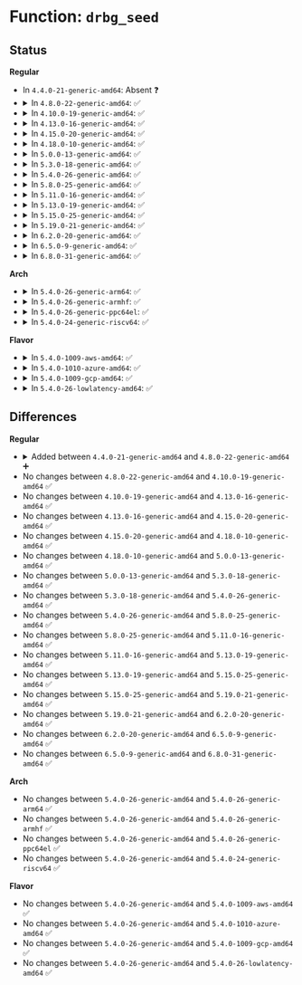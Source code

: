 # Function: <code>drbg_seed</code>

## Status
<b>Regular</b>
<ul>
<li>
In <code>4.4.0-21-generic-amd64</code>: Absent ❓
</li>
<li>
<details>
<summary>In <code>4.8.0-22-generic-amd64</code>: ✅</summary>

```c
int drbg_seed(struct drbg_state * drbg, struct drbg_string * pers, bool reseed)
```

```json
{
  "name": "drbg_seed",
  "collision_type": "Unique Static",
  "inline_type": "No",
  "funcs": [
    {
      "addr": 18446744071582956288,
      "name": "drbg_seed",
      "external": false,
      "loc": "crypto/drbg.c:1050",
      "file": "crypto/drbg.c",
      "inline": "seen, unknown",
      "caller_inline": [],
      "caller_func": [
        "crypto/drbg.c:drbg_kcapi_seed",
        "crypto/drbg.c:drbg_kcapi_seed",
        "crypto/drbg.c:drbg_kcapi_random"
      ]
    }
  ],
  "symbols": [
    {
      "addr": 18446744071582956288,
      "name": "drbg_seed",
      "section": ".text",
      "bind": "STB_LOCAL",
      "size": 978
    }
  ]
}
```
</details>
</li>
<li>
<details>
<summary>In <code>4.10.0-19-generic-amd64</code>: ✅</summary>

```c
int drbg_seed(struct drbg_state * drbg, struct drbg_string * pers, bool reseed)
```

```json
{
  "name": "drbg_seed",
  "collision_type": "Unique Static",
  "inline_type": "No",
  "funcs": [
    {
      "addr": 18446744071583060800,
      "name": "drbg_seed",
      "external": false,
      "loc": "crypto/drbg.c:1051",
      "file": "crypto/drbg.c",
      "inline": "seen, unknown",
      "caller_inline": [],
      "caller_func": [
        "crypto/drbg.c:drbg_kcapi_seed",
        "crypto/drbg.c:drbg_kcapi_seed",
        "crypto/drbg.c:drbg_kcapi_random"
      ]
    }
  ],
  "symbols": [
    {
      "addr": 18446744071583060800,
      "name": "drbg_seed",
      "section": ".text",
      "bind": "STB_LOCAL",
      "size": 978
    }
  ]
}
```
</details>
</li>
<li>
<details>
<summary>In <code>4.13.0-16-generic-amd64</code>: ✅</summary>

```c
int drbg_seed(struct drbg_state * drbg, struct drbg_string * pers, bool reseed)
```

```json
{
  "name": "drbg_seed",
  "collision_type": "Unique Static",
  "inline_type": "No",
  "funcs": [
    {
      "addr": 18446744071583115984,
      "name": "drbg_seed",
      "external": false,
      "loc": "crypto/drbg.c:1051",
      "file": "crypto/drbg.c",
      "inline": "seen, unknown",
      "caller_inline": [],
      "caller_func": [
        "crypto/drbg.c:drbg_kcapi_seed",
        "crypto/drbg.c:drbg_kcapi_seed",
        "crypto/drbg.c:drbg_kcapi_random"
      ]
    }
  ],
  "symbols": [
    {
      "addr": 18446744071583115984,
      "name": "drbg_seed",
      "section": ".text",
      "bind": "STB_LOCAL",
      "size": 967
    }
  ]
}
```
</details>
</li>
<li>
<details>
<summary>In <code>4.15.0-20-generic-amd64</code>: ✅</summary>

```c
int drbg_seed(struct drbg_state * drbg, struct drbg_string * pers, bool reseed)
```

```json
{
  "name": "drbg_seed",
  "collision_type": "Unique Static",
  "inline_type": "No",
  "funcs": [
    {
      "addr": 18446744071583289952,
      "name": "drbg_seed",
      "external": false,
      "loc": "crypto/drbg.c:1051",
      "file": "crypto/drbg.c",
      "inline": "seen, unknown",
      "caller_inline": [],
      "caller_func": [
        "crypto/drbg.c:drbg_kcapi_seed",
        "crypto/drbg.c:drbg_kcapi_seed",
        "crypto/drbg.c:drbg_kcapi_random"
      ]
    }
  ],
  "symbols": [
    {
      "addr": 18446744071583289952,
      "name": "drbg_seed",
      "section": ".text",
      "bind": "STB_LOCAL",
      "size": 979
    }
  ]
}
```
</details>
</li>
<li>
<details>
<summary>In <code>4.18.0-10-generic-amd64</code>: ✅</summary>

```c
int drbg_seed(struct drbg_state * drbg, struct drbg_string * pers, bool reseed)
```

```json
{
  "name": "drbg_seed",
  "collision_type": "Unique Static",
  "inline_type": "No",
  "funcs": [
    {
      "addr": 18446744071583498400,
      "name": "drbg_seed",
      "external": false,
      "loc": "crypto/drbg.c:1051",
      "file": "crypto/drbg.c",
      "inline": "seen, unknown",
      "caller_inline": [],
      "caller_func": [
        "crypto/drbg.c:drbg_kcapi_seed",
        "crypto/drbg.c:drbg_kcapi_seed",
        "crypto/drbg.c:drbg_kcapi_random"
      ]
    }
  ],
  "symbols": [
    {
      "addr": 18446744071583498400,
      "name": "drbg_seed",
      "section": ".text",
      "bind": "STB_LOCAL",
      "size": 963
    }
  ]
}
```
</details>
</li>
<li>
<details>
<summary>In <code>5.0.0-13-generic-amd64</code>: ✅</summary>

```c
int drbg_seed(struct drbg_state * drbg, struct drbg_string * pers, bool reseed)
```

```json
{
  "name": "drbg_seed",
  "collision_type": "Unique Static",
  "inline_type": "No",
  "funcs": [
    {
      "addr": 18446744071583625584,
      "name": "drbg_seed",
      "external": false,
      "loc": "crypto/drbg.c:1049",
      "file": "crypto/drbg.c",
      "inline": "seen, unknown",
      "caller_inline": [],
      "caller_func": [
        "crypto/drbg.c:drbg_kcapi_seed",
        "crypto/drbg.c:drbg_kcapi_seed",
        "crypto/drbg.c:drbg_kcapi_random"
      ]
    }
  ],
  "symbols": [
    {
      "addr": 18446744071583625584,
      "name": "drbg_seed",
      "section": ".text",
      "bind": "STB_LOCAL",
      "size": 1072
    }
  ]
}
```
</details>
</li>
<li>
<details>
<summary>In <code>5.3.0-18-generic-amd64</code>: ✅</summary>

```c
int drbg_seed(struct drbg_state * drbg, struct drbg_string * pers, bool reseed)
```

```json
{
  "name": "drbg_seed",
  "collision_type": "Unique Static",
  "inline_type": "No",
  "funcs": [
    {
      "addr": 18446744071583812288,
      "name": "drbg_seed",
      "external": false,
      "loc": "crypto/drbg.c:1121",
      "file": "crypto/drbg.c",
      "inline": "seen, unknown",
      "caller_inline": [],
      "caller_func": [
        "crypto/drbg.c:drbg_kcapi_seed",
        "crypto/drbg.c:drbg_kcapi_seed",
        "crypto/drbg.c:drbg_kcapi_random"
      ]
    }
  ],
  "symbols": [
    {
      "addr": 18446744071583812288,
      "name": "drbg_seed",
      "section": ".text",
      "bind": "STB_LOCAL",
      "size": 1001
    }
  ]
}
```
</details>
</li>
<li>
<details>
<summary>In <code>5.4.0-26-generic-amd64</code>: ✅</summary>

```c
int drbg_seed(struct drbg_state * drbg, struct drbg_string * pers, bool reseed)
```

```json
{
  "name": "drbg_seed",
  "collision_type": "Unique Static",
  "inline_type": "No",
  "funcs": [
    {
      "addr": 18446744071583913808,
      "name": "drbg_seed",
      "external": false,
      "loc": "crypto/drbg.c:1121",
      "file": "crypto/drbg.c",
      "inline": "seen, unknown",
      "caller_inline": [],
      "caller_func": [
        "crypto/drbg.c:drbg_kcapi_seed",
        "crypto/drbg.c:drbg_kcapi_seed",
        "crypto/drbg.c:drbg_kcapi_random"
      ]
    }
  ],
  "symbols": [
    {
      "addr": 18446744071583913808,
      "name": "drbg_seed",
      "section": ".text",
      "bind": "STB_LOCAL",
      "size": 1016
    }
  ]
}
```
</details>
</li>
<li>
<details>
<summary>In <code>5.8.0-25-generic-amd64</code>: ✅</summary>

```c
int drbg_seed(struct drbg_state * drbg, struct drbg_string * pers, bool reseed)
```

```json
{
  "name": "drbg_seed",
  "collision_type": "Unique Static",
  "inline_type": "No",
  "funcs": [
    {
      "addr": 18446744071584297312,
      "name": "drbg_seed",
      "external": false,
      "loc": "crypto/drbg.c:1117",
      "file": "crypto/drbg.c",
      "inline": "seen, unknown",
      "caller_inline": [],
      "caller_func": [
        "crypto/drbg.c:drbg_instantiate",
        "crypto/drbg.c:drbg_instantiate",
        "crypto/drbg.c:drbg_generate_long"
      ]
    }
  ],
  "symbols": [
    {
      "addr": 18446744071584297312,
      "name": "drbg_seed",
      "section": ".text",
      "bind": "STB_LOCAL",
      "size": 1037
    }
  ]
}
```
</details>
</li>
<li>
<details>
<summary>In <code>5.11.0-16-generic-amd64</code>: ✅</summary>

```c
int drbg_seed(struct drbg_state * drbg, struct drbg_string * pers, bool reseed)
```

```json
{
  "name": "drbg_seed",
  "collision_type": "Unique Static",
  "inline_type": "No",
  "funcs": [
    {
      "addr": 18446744071584415920,
      "name": "drbg_seed",
      "external": false,
      "loc": "crypto/drbg.c:1117",
      "file": "crypto/drbg.c",
      "inline": "seen, unknown",
      "caller_inline": [],
      "caller_func": [
        "crypto/drbg.c:drbg_instantiate",
        "crypto/drbg.c:drbg_instantiate",
        "crypto/drbg.c:drbg_generate_long"
      ]
    }
  ],
  "symbols": [
    {
      "addr": 18446744071584415920,
      "name": "drbg_seed",
      "section": ".text",
      "bind": "STB_LOCAL",
      "size": 1037
    }
  ]
}
```
</details>
</li>
<li>
<details>
<summary>In <code>5.13.0-19-generic-amd64</code>: ✅</summary>

```c
int drbg_seed(struct drbg_state * drbg, struct drbg_string * pers, bool reseed)
```

```json
{
  "name": "drbg_seed",
  "collision_type": "Unique Static",
  "inline_type": "No",
  "funcs": [
    {
      "addr": 18446744071584450736,
      "name": "drbg_seed",
      "external": false,
      "loc": "crypto/drbg.c:1118",
      "file": "crypto/drbg.c",
      "inline": "seen, unknown",
      "caller_inline": [],
      "caller_func": [
        "crypto/drbg.c:drbg_kcapi_seed",
        "crypto/drbg.c:drbg_kcapi_seed",
        "crypto/drbg.c:drbg_generate_long"
      ]
    }
  ],
  "symbols": [
    {
      "addr": 18446744071584450736,
      "name": "drbg_seed",
      "section": ".text",
      "bind": "STB_LOCAL",
      "size": 1000
    }
  ]
}
```
</details>
</li>
<li>
<details>
<summary>In <code>5.15.0-25-generic-amd64</code>: ✅</summary>

```c
int drbg_seed(struct drbg_state * drbg, struct drbg_string * pers, bool reseed)
```

```json
{
  "name": "drbg_seed",
  "collision_type": "Unique Static",
  "inline_type": "No",
  "funcs": [
    {
      "addr": 18446744071584848736,
      "name": "drbg_seed",
      "external": false,
      "loc": "crypto/drbg.c:1118",
      "file": "crypto/drbg.c",
      "inline": "seen, unknown",
      "caller_inline": [],
      "caller_func": [
        "crypto/drbg.c:drbg_kcapi_seed",
        "crypto/drbg.c:drbg_kcapi_seed",
        "crypto/drbg.c:drbg_generate_long"
      ]
    }
  ],
  "symbols": [
    {
      "addr": 18446744071584848736,
      "name": "drbg_seed",
      "section": ".text",
      "bind": "STB_LOCAL",
      "size": 1000
    }
  ]
}
```
</details>
</li>
<li>
<details>
<summary>In <code>5.19.0-21-generic-amd64</code>: ✅</summary>

```c
int drbg_seed(struct drbg_state * drbg, struct drbg_string * pers, bool reseed)
```

```json
{
  "name": "drbg_seed",
  "collision_type": "Unique Static",
  "inline_type": "No",
  "funcs": [
    {
      "addr": 18446744071585543760,
      "name": "drbg_seed",
      "external": false,
      "loc": "crypto/drbg.c:1148",
      "file": "crypto/drbg.c",
      "inline": "seen, unknown",
      "caller_inline": [],
      "caller_func": [
        "crypto/drbg.c:drbg_kcapi_seed",
        "crypto/drbg.c:drbg_kcapi_seed",
        "crypto/drbg.c:drbg_generate"
      ]
    }
  ],
  "symbols": [
    {
      "addr": 18446744071585543760,
      "name": "drbg_seed",
      "section": ".text",
      "bind": "STB_LOCAL",
      "size": 1176
    }
  ]
}
```
</details>
</li>
<li>
<details>
<summary>In <code>6.2.0-20-generic-amd64</code>: ✅</summary>

```c
int drbg_seed(struct drbg_state * drbg, struct drbg_string * pers, bool reseed)
```

```json
{
  "name": "drbg_seed",
  "collision_type": "Unique Static",
  "inline_type": "No",
  "funcs": [
    {
      "addr": 18446744071586306384,
      "name": "drbg_seed",
      "external": false,
      "loc": "crypto/drbg.c:1148",
      "file": "crypto/drbg.c",
      "inline": "seen, unknown",
      "caller_inline": [],
      "caller_func": [
        "crypto/drbg.c:drbg_kcapi_seed",
        "crypto/drbg.c:drbg_kcapi_seed",
        "crypto/drbg.c:drbg_generate"
      ]
    }
  ],
  "symbols": [
    {
      "addr": 18446744071586306384,
      "name": "drbg_seed",
      "section": ".text",
      "bind": "STB_LOCAL",
      "size": 1176
    }
  ]
}
```
</details>
</li>
<li>
<details>
<summary>In <code>6.5.0-9-generic-amd64</code>: ✅</summary>

```c
int drbg_seed(struct drbg_state * drbg, struct drbg_string * pers, bool reseed)
```

```json
{
  "name": "drbg_seed",
  "collision_type": "Unique Static",
  "inline_type": "No",
  "funcs": [
    {
      "addr": 18446744071586550368,
      "name": "drbg_seed",
      "external": false,
      "loc": "crypto/drbg.c:1148",
      "file": "crypto/drbg.c",
      "inline": "seen, unknown",
      "caller_inline": [],
      "caller_func": [
        "crypto/drbg.c:drbg_kcapi_seed",
        "crypto/drbg.c:drbg_kcapi_seed",
        "crypto/drbg.c:drbg_generate"
      ]
    }
  ],
  "symbols": [
    {
      "addr": 18446744071586550368,
      "name": "drbg_seed",
      "section": ".text",
      "bind": "STB_LOCAL",
      "size": 1157
    }
  ]
}
```
</details>
</li>
<li>
<details>
<summary>In <code>6.8.0-31-generic-amd64</code>: ✅</summary>

```c
int drbg_seed(struct drbg_state * drbg, struct drbg_string * pers, bool reseed)
```

```json
{
  "name": "drbg_seed",
  "collision_type": "Unique Static",
  "inline_type": "No",
  "funcs": [
    {
      "addr": 18446744071586820448,
      "name": "drbg_seed",
      "external": false,
      "loc": "crypto/drbg.c:1132",
      "file": "crypto/drbg.c",
      "inline": "seen, unknown",
      "caller_inline": [],
      "caller_func": [
        "crypto/drbg.c:drbg_kcapi_seed",
        "crypto/drbg.c:drbg_kcapi_seed",
        "crypto/drbg.c:drbg_generate"
      ]
    }
  ],
  "symbols": [
    {
      "addr": 18446744071586820448,
      "name": "drbg_seed",
      "section": ".text",
      "bind": "STB_LOCAL",
      "size": 1157
    }
  ]
}
```
</details>
</li>
</ul>
<b>Arch</b>
<ul>
<li>
<details>
<summary>In <code>5.4.0-26-generic-arm64</code>: ✅</summary>

```c
int drbg_seed(struct drbg_state * drbg, struct drbg_string * pers, bool reseed)
```

```json
{
  "name": "drbg_seed",
  "collision_type": "Unique Static",
  "inline_type": "No",
  "funcs": [
    {
      "addr": 18446603336495730712,
      "name": "drbg_seed",
      "external": false,
      "loc": "crypto/drbg.c:1121",
      "file": "crypto/drbg.c",
      "inline": "seen, unknown",
      "caller_inline": [],
      "caller_func": [
        "crypto/drbg.c:drbg_kcapi_seed",
        "crypto/drbg.c:drbg_kcapi_seed",
        "crypto/drbg.c:drbg_kcapi_random"
      ]
    }
  ],
  "symbols": [
    {
      "addr": 18446603336495730712,
      "name": "drbg_seed",
      "section": ".text",
      "bind": "STB_LOCAL",
      "size": 624
    }
  ]
}
```
</details>
</li>
<li>
<details>
<summary>In <code>5.4.0-26-generic-armhf</code>: ✅</summary>

```c
int drbg_seed(struct drbg_state * drbg, struct drbg_string * pers, bool reseed)
```

```json
{
  "name": "drbg_seed",
  "collision_type": "Unique Static",
  "inline_type": "No",
  "funcs": [
    {
      "addr": 3229085844,
      "name": "drbg_seed",
      "external": false,
      "loc": "crypto/drbg.c:1121",
      "file": "crypto/drbg.c",
      "inline": "seen, unknown",
      "caller_inline": [],
      "caller_func": [
        "crypto/drbg.c:drbg_kcapi_seed",
        "crypto/drbg.c:drbg_kcapi_seed",
        "crypto/drbg.c:drbg_kcapi_random"
      ]
    }
  ],
  "symbols": [
    {
      "addr": 3229085844,
      "name": "drbg_seed",
      "section": ".text",
      "bind": "STB_LOCAL",
      "size": 628
    }
  ]
}
```
</details>
</li>
<li>
<details>
<summary>In <code>5.4.0-26-generic-ppc64el</code>: ✅</summary>

```c
int drbg_seed(struct drbg_state * drbg, struct drbg_string * pers, bool reseed)
```

```json
{
  "name": "drbg_seed",
  "collision_type": "Unique Static",
  "inline_type": "No",
  "funcs": [
    {
      "addr": 13835058055289889568,
      "name": "drbg_seed",
      "external": false,
      "loc": "crypto/drbg.c:1121",
      "file": "crypto/drbg.c",
      "inline": "seen, unknown",
      "caller_inline": [],
      "caller_func": [
        "crypto/drbg.c:drbg_kcapi_seed",
        "crypto/drbg.c:drbg_kcapi_seed",
        "crypto/drbg.c:drbg_kcapi_random"
      ]
    }
  ],
  "symbols": [
    {
      "addr": 13835058055289889568,
      "name": "drbg_seed",
      "section": ".text",
      "bind": "STB_LOCAL",
      "size": 852
    }
  ]
}
```
</details>
</li>
<li>
<details>
<summary>In <code>5.4.0-24-generic-riscv64</code>: ✅</summary>

```c
int drbg_seed(struct drbg_state * drbg, struct drbg_string * pers, bool reseed)
```

```json
{
  "name": "drbg_seed",
  "collision_type": "Unique Static",
  "inline_type": "No",
  "funcs": [
    {
      "addr": 18446743936274882092,
      "name": "drbg_seed",
      "external": false,
      "loc": "crypto/drbg.c:1121",
      "file": "crypto/drbg.c",
      "inline": "seen, unknown",
      "caller_inline": [],
      "caller_func": [
        "crypto/drbg.c:drbg_kcapi_seed",
        "crypto/drbg.c:drbg_kcapi_seed",
        "crypto/drbg.c:drbg_kcapi_random"
      ]
    }
  ],
  "symbols": [
    {
      "addr": 18446743936274882092,
      "name": "drbg_seed",
      "section": ".text",
      "bind": "STB_LOCAL",
      "size": 524
    }
  ]
}
```
</details>
</li>
</ul>
<b>Flavor</b>
<ul>
<li>
<details>
<summary>In <code>5.4.0-1009-aws-amd64</code>: ✅</summary>

```c
int drbg_seed(struct drbg_state * drbg, struct drbg_string * pers, bool reseed)
```

```json
{
  "name": "drbg_seed",
  "collision_type": "Unique Static",
  "inline_type": "No",
  "funcs": [
    {
      "addr": 18446744071583882544,
      "name": "drbg_seed",
      "external": false,
      "loc": "crypto/drbg.c:1121",
      "file": "crypto/drbg.c",
      "inline": "seen, unknown",
      "caller_inline": [],
      "caller_func": [
        "crypto/drbg.c:drbg_kcapi_seed",
        "crypto/drbg.c:drbg_kcapi_seed",
        "crypto/drbg.c:drbg_kcapi_random"
      ]
    }
  ],
  "symbols": [
    {
      "addr": 18446744071583882544,
      "name": "drbg_seed",
      "section": ".text",
      "bind": "STB_LOCAL",
      "size": 1016
    }
  ]
}
```
</details>
</li>
<li>
<details>
<summary>In <code>5.4.0-1010-azure-amd64</code>: ✅</summary>

```c
int drbg_seed(struct drbg_state * drbg, struct drbg_string * pers, bool reseed)
```

```json
{
  "name": "drbg_seed",
  "collision_type": "Unique Static",
  "inline_type": "No",
  "funcs": [
    {
      "addr": 18446744071583819600,
      "name": "drbg_seed",
      "external": false,
      "loc": "crypto/drbg.c:1121",
      "file": "crypto/drbg.c",
      "inline": "seen, unknown",
      "caller_inline": [],
      "caller_func": [
        "crypto/drbg.c:drbg_kcapi_seed",
        "crypto/drbg.c:drbg_kcapi_seed",
        "crypto/drbg.c:drbg_kcapi_random"
      ]
    }
  ],
  "symbols": [
    {
      "addr": 18446744071583819600,
      "name": "drbg_seed",
      "section": ".text",
      "bind": "STB_LOCAL",
      "size": 1016
    }
  ]
}
```
</details>
</li>
<li>
<details>
<summary>In <code>5.4.0-1009-gcp-amd64</code>: ✅</summary>

```c
int drbg_seed(struct drbg_state * drbg, struct drbg_string * pers, bool reseed)
```

```json
{
  "name": "drbg_seed",
  "collision_type": "Unique Static",
  "inline_type": "No",
  "funcs": [
    {
      "addr": 18446744071583866304,
      "name": "drbg_seed",
      "external": false,
      "loc": "crypto/drbg.c:1121",
      "file": "crypto/drbg.c",
      "inline": "seen, unknown",
      "caller_inline": [],
      "caller_func": [
        "crypto/drbg.c:drbg_kcapi_seed",
        "crypto/drbg.c:drbg_kcapi_seed",
        "crypto/drbg.c:drbg_kcapi_random"
      ]
    }
  ],
  "symbols": [
    {
      "addr": 18446744071583866304,
      "name": "drbg_seed",
      "section": ".text",
      "bind": "STB_LOCAL",
      "size": 1016
    }
  ]
}
```
</details>
</li>
<li>
<details>
<summary>In <code>5.4.0-26-lowlatency-amd64</code>: ✅</summary>

```c
int drbg_seed(struct drbg_state * drbg, struct drbg_string * pers, bool reseed)
```

```json
{
  "name": "drbg_seed",
  "collision_type": "Unique Static",
  "inline_type": "No",
  "funcs": [
    {
      "addr": 18446744071583967376,
      "name": "drbg_seed",
      "external": false,
      "loc": "crypto/drbg.c:1121",
      "file": "crypto/drbg.c",
      "inline": "seen, unknown",
      "caller_inline": [],
      "caller_func": [
        "crypto/drbg.c:drbg_kcapi_seed",
        "crypto/drbg.c:drbg_kcapi_seed",
        "crypto/drbg.c:drbg_kcapi_random"
      ]
    }
  ],
  "symbols": [
    {
      "addr": 18446744071583967376,
      "name": "drbg_seed",
      "section": ".text",
      "bind": "STB_LOCAL",
      "size": 1016
    }
  ]
}
```
</details>
</li>
</ul>

## Differences
<b>Regular</b>
<ul>
<li>
<details>
<summary>Added between <code>4.4.0-21-generic-amd64</code> and <code>4.8.0-22-generic-amd64</code> ➕</summary>

```c
int drbg_seed(struct drbg_state * drbg, struct drbg_string * pers, bool reseed)
```
</details>
</li>
<li>
No changes between <code>4.8.0-22-generic-amd64</code> and <code>4.10.0-19-generic-amd64</code> ✅
</li>
<li>
No changes between <code>4.10.0-19-generic-amd64</code> and <code>4.13.0-16-generic-amd64</code> ✅
</li>
<li>
No changes between <code>4.13.0-16-generic-amd64</code> and <code>4.15.0-20-generic-amd64</code> ✅
</li>
<li>
No changes between <code>4.15.0-20-generic-amd64</code> and <code>4.18.0-10-generic-amd64</code> ✅
</li>
<li>
No changes between <code>4.18.0-10-generic-amd64</code> and <code>5.0.0-13-generic-amd64</code> ✅
</li>
<li>
No changes between <code>5.0.0-13-generic-amd64</code> and <code>5.3.0-18-generic-amd64</code> ✅
</li>
<li>
No changes between <code>5.3.0-18-generic-amd64</code> and <code>5.4.0-26-generic-amd64</code> ✅
</li>
<li>
No changes between <code>5.4.0-26-generic-amd64</code> and <code>5.8.0-25-generic-amd64</code> ✅
</li>
<li>
No changes between <code>5.8.0-25-generic-amd64</code> and <code>5.11.0-16-generic-amd64</code> ✅
</li>
<li>
No changes between <code>5.11.0-16-generic-amd64</code> and <code>5.13.0-19-generic-amd64</code> ✅
</li>
<li>
No changes between <code>5.13.0-19-generic-amd64</code> and <code>5.15.0-25-generic-amd64</code> ✅
</li>
<li>
No changes between <code>5.15.0-25-generic-amd64</code> and <code>5.19.0-21-generic-amd64</code> ✅
</li>
<li>
No changes between <code>5.19.0-21-generic-amd64</code> and <code>6.2.0-20-generic-amd64</code> ✅
</li>
<li>
No changes between <code>6.2.0-20-generic-amd64</code> and <code>6.5.0-9-generic-amd64</code> ✅
</li>
<li>
No changes between <code>6.5.0-9-generic-amd64</code> and <code>6.8.0-31-generic-amd64</code> ✅
</li>
</ul>
<b>Arch</b>
<ul>
<li>
No changes between <code>5.4.0-26-generic-amd64</code> and <code>5.4.0-26-generic-arm64</code> ✅
</li>
<li>
No changes between <code>5.4.0-26-generic-amd64</code> and <code>5.4.0-26-generic-armhf</code> ✅
</li>
<li>
No changes between <code>5.4.0-26-generic-amd64</code> and <code>5.4.0-26-generic-ppc64el</code> ✅
</li>
<li>
No changes between <code>5.4.0-26-generic-amd64</code> and <code>5.4.0-24-generic-riscv64</code> ✅
</li>
</ul>
<b>Flavor</b>
<ul>
<li>
No changes between <code>5.4.0-26-generic-amd64</code> and <code>5.4.0-1009-aws-amd64</code> ✅
</li>
<li>
No changes between <code>5.4.0-26-generic-amd64</code> and <code>5.4.0-1010-azure-amd64</code> ✅
</li>
<li>
No changes between <code>5.4.0-26-generic-amd64</code> and <code>5.4.0-1009-gcp-amd64</code> ✅
</li>
<li>
No changes between <code>5.4.0-26-generic-amd64</code> and <code>5.4.0-26-lowlatency-amd64</code> ✅
</li>
</ul>
